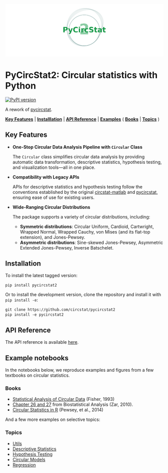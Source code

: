 ![logo](https://raw.githubusercontent.com/circstat/pycircstat2/main/docs/docs/images/logo.png)

# PyCircStat2: Circular statistics with Python

[![PyPI version](https://badge.fury.io/py/pycircstat2.svg)](https://badge.fury.io/py/pycircstat2)

A rework of [pycircstat](https://github.com/circstat/pycircstat).

[**Key Features**](#key-features) |
[**Installlation**](#installation) | 
[**API Reference**](#api-reference) |
[**Examples**](#example-notebooks) (
[**Books**](#books) |
[**Topics**](#topics)
)

## Key Features

- **One-Stop Circular Data Analysis Pipeline with `Circular` Class**  

    The `Circular` class simplifies circular data analysis by providing automatic data transformation, descriptive statistics, hypothesis testing, and visualization tools—all in one place.  

- **Compatibility with Legacy APIs**  

    APIs for descriptive statistics and hypothesis testing follow the conventions established by the original [circstat-matlab](https://github.com/circstat/circstat-matlab) and [pycircstat](https://github.com/circstat/pycircstat), ensuring ease of use for existing users.


- **Wide-Ranging Circular Distributions**  

    The package supports a variety of circular distributions, including:  
    
    - **Symmetric distributions**: Circular Uniform, Cardioid, Cartwright, Wrapped Normal, Wrapped Cauchy, von Mises (and its flat-top extension), and Jones-Pewsey.
    - **Asymmetric distributions**: Sine-skewed Jones-Pewsey, Asymmetric Extended Jones-Pewsey, Inverse Batschelet.


## Installation

To install the latest tagged version:

```
pip install pycircstat2
```

Or to install the development version, clone the repository and install it with `pip install -e`:

```
git clone https://github.com/circstat/pycircstat2
pip install -e pycircstat2
```

## API Reference

The API reference is available [here](https://circstat.github.io/pycircstat2/reference/base/).

## Example notebooks

In the notebooks below, we reproduce examples and figures from a few textbooks on circular statistics.

### Books

-   [Statistical Analysis of Circular Data](https://github.com/circstat/pycircstat2/blob/main/examples/B1-Fisher-1993.ipynb) (Fisher, 1993)
-   [Chapter 26 and 27](https://github.com/circstat/pycircstat2/blob/main/examples/B2-Zar-2010.ipynb) from Biostatistical Analysis (Zar, 2010).
-   [Circular Statistics in R](https://github.com/circstat/pycircstat2/blob/main/examples/B3-Pewsey-2014.ipynb) (Pewsey, et al., 2014)

And a few more examples on selective topics:

### Topics

-   [Utils](https://github.com/circstat/pycircstat2/blob/main/examples/T0-utils.ipynb)
-   [Descriptive Statistics](https://github.com/circstat/pycircstat2/blob/main/examples/T1-descriptive-statistics.ipynb)
-   [Hypothesis Testing](https://github.com/circstat/pycircstat2/blob/main/examples/T2-hypothesis-testing.ipynb)
-   [Circular Models](https://github.com/circstat/pycircstat2/blob/main/examples/T3-circular-models.ipynb)
-   [Regression](https://github.com/circstat/pycircstat2/blob/main/examples/T4-regression.ipynb)
